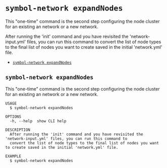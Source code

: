 `symbol-network expandNodes`
============================

This "one-time" command is the second step configuring the node cluster for an existing an network or a new network.

After running the 'init' command and you have revisited the 'network-input.yml' files, you can run this command to convert the list of node types to the final list of nodes you want to create saved in the initial 'network.yml' file.

* [`symbol-network expandNodes`](#symbol-network-expandnodes)

## `symbol-network expandNodes`

This "one-time" command is the second step configuring the node cluster for an existing an network or a new network.

```
USAGE
  $ symbol-network expandNodes

OPTIONS
  -h, --help  show CLI help

DESCRIPTION
  After running the 'init' command and you have revisited the 'network-input.yml' files, you can run this command to 
  convert the list of node types to the final list of nodes you want to create saved in the initial 'network.yml' file.

EXAMPLE
  $ symbol-network expandNodes
```
